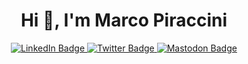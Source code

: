 <h1 align="center">Hi 👋, I'm Marco Piraccini</h1>

<div id="badges" align="center">
  <a href="https://www.linkedin.com/in/marcopiraccini/">
    <img src="https://img.shields.io/badge/LinkedIn-blue?style=for-the-badge&logo=linkedin&logoColor=white" alt="LinkedIn Badge"/>
  </a>
  <a href="https://twitter.com/marcopiraccini">
    <img src="https://img.shields.io/badge/Twitter-blue?style=for-the-badge&logo=twitter&logoColor=white" alt="Twitter Badge"/>
  </a>
  <a rel="me" href="https://fosstodon.org/@marcopiraccini">
    <img src="https://img.shields.io/badge/Mastodon-blue?style=for-the-badge&logo=twitter&logoColor=white" alt="Mastodon Badge"/>
  </a>
</div>


